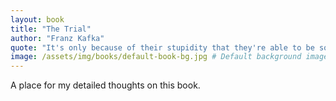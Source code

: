 ```yaml
---
layout: book
title: "The Trial"
author: "Franz Kafka"
quote: "It's only because of their stupidity that they're able to be so sure of themselves."
image: /assets/img/books/default-book-bg.jpg # Default background image
---
```


A place for my detailed thoughts on this book.
